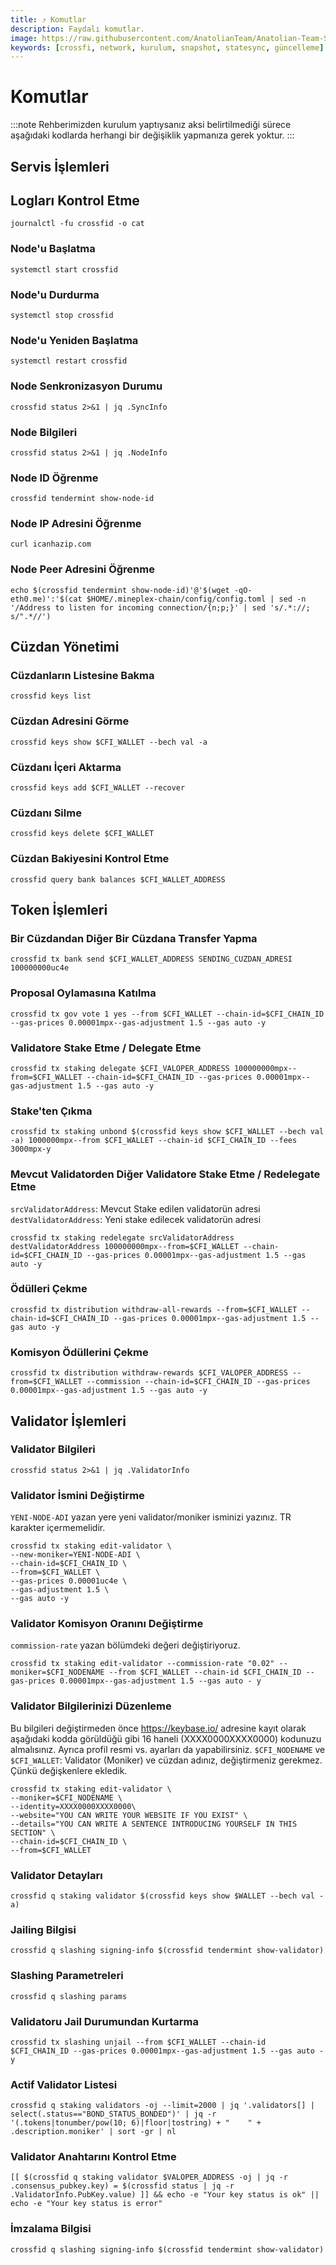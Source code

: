 ```yaml
---
title: ⤴️ Komutlar
description: Faydalı komutlar.
image: https://raw.githubusercontent.com/AnatolianTeam/Anatolian-Team-Services/main/i18n/tr/docusaurus-plugin-content-docs/current/Testnet/Cosmos-Ecosystem/crossfi/img/CrossFi-Service-Cover.jpg
keywords: [crossfi, network, kurulum, snapshot, statesync, güncelleme]
---
```


# Komutlar
:::note
Rehberimizden kurulum yaptıysanız aksi belirtilmediği sürece aşağıdaki kodlarda herhangi bir değişiklik yapmanıza gerek yoktur.
:::

## Servis İşlemleri 

## Logları Kontrol Etme 
```
journalctl -fu crossfid -o cat
```

### Node'u Başlatma
```
systemctl start crossfid
```

### Node'u Durdurma
```
systemctl stop crossfid
```

### Node'u Yeniden Başlatma
```
systemctl restart crossfid
```

### Node Senkronizasyon Durumu
```
crossfid status 2>&1 | jq .SyncInfo
```

### Node Bilgileri
```
crossfid status 2>&1 | jq .NodeInfo
```

### Node ID Öğrenme
```
crossfid tendermint show-node-id
```

### Node IP Adresini Öğrenme
```
curl icanhazip.com
```

### Node Peer Adresini Öğrenme
```
echo $(crossfid tendermint show-node-id)'@'$(wget -qO- eth0.me)':'$(cat $HOME/.mineplex-chain/config/config.toml | sed -n '/Address to listen for incoming connection/{n;p;}' | sed 's/.*://; s/".*//')
```

## Cüzdan Yönetimi

### Cüzdanların Listesine Bakma
```
crossfid keys list
```

### Cüzdan Adresini Görme
```
crossfid keys show $CFI_WALLET --bech val -a
```

### Cüzdanı İçeri Aktarma
```
crossfid keys add $CFI_WALLET --recover
```

### Cüzdanı Silme
```
crossfid keys delete $CFI_WALLET
```

### Cüzdan Bakiyesini Kontrol Etme
```
crossfid query bank balances $CFI_WALLET_ADDRESS
```

## Token İşlemleri

### Bir Cüzdandan Diğer Bir Cüzdana Transfer Yapma
```
crossfid tx bank send $CFI_WALLET_ADDRESS SENDING_CUZDAN_ADRESI 100000000uc4e
```

### Proposal Oylamasına Katılma
```
crossfid tx gov vote 1 yes --from $CFI_WALLET --chain-id=$CFI_CHAIN_ID --gas-prices 0.00001mpx--gas-adjustment 1.5 --gas auto -y
```

### Validatore Stake Etme / Delegate Etme
```
crossfid tx staking delegate $CFI_VALOPER_ADDRESS 100000000mpx--from=$CFI_WALLET --chain-id=$CFI_CHAIN_ID --gas-prices 0.00001mpx--gas-adjustment 1.5 --gas auto -y
```

### Stake'ten Çıkma
```
crossfid tx staking unbond $(crossfid keys show $CFI_WALLET --bech val -a) 1000000mpx--from $CFI_WALLET --chain-id $CFI_CHAIN_ID --fees 3000mpx-y
```

### Mevcut Validatorden Diğer Validatore Stake Etme / Redelegate Etme
`srcValidatorAddress`: Mevcut Stake edilen validatorün adresi
`destValidatorAddress`: Yeni stake edilecek validatorün adresi
```
crossfid tx staking redelegate srcValidatorAddress destValidatorAddress 100000000mpx--from=$CFI_WALLET --chain-id=$CFI_CHAIN_ID --gas-prices 0.00001mpx--gas-adjustment 1.5 --gas auto -y
```

### Ödülleri Çekme
```
crossfid tx distribution withdraw-all-rewards --from=$CFI_WALLET --chain-id=$CFI_CHAIN_ID --gas-prices 0.00001mpx--gas-adjustment 1.5 --gas auto -y
```

### Komisyon Ödüllerini Çekme
```
crossfid tx distribution withdraw-rewards $CFI_VALOPER_ADDRESS --from=$CFI_WALLET --commission --chain-id=$CFI_CHAIN_ID --gas-prices 0.00001mpx--gas-adjustment 1.5 --gas auto -y
```

## Validator İşlemleri

### Validator Bilgileri
```
crossfid status 2>&1 | jq .ValidatorInfo
```

### Validator İsmini Değiştirme
`YENI-NODE-ADI` yazan yere yeni validator/moniker isminizi yazınız. TR karakter içermemelidir.
```
crossfid tx staking edit-validator \
--new-moniker=YENI-NODE-ADI \
--chain-id=$CFI_CHAIN_ID \
--from=$CFI_WALLET \
--gas-prices 0.00001uc4e \
--gas-adjustment 1.5 \
--gas auto -y
```

### Validator Komisyon Oranını Değiştirme
`commission-rate` yazan bölümdeki değeri değiştiriyoruz.
```
crossfid tx staking edit-validator --commission-rate "0.02" --moniker=$CFI_NODENAME --from $CFI_WALLET --chain-id $CFI_CHAIN_ID --gas-prices 0.00001mpx--gas-adjustment 1.5 --gas auto - y
```

### Validator Bilgilerinizi Düzenleme
Bu bilgileri değiştirmeden önce https://keybase.io/ adresine kayıt olarak aşağıdaki kodda görüldüğü gibi 16 haneli (XXXX0000XXXX0000) kodunuzu almalısınız. Ayrıca profil resmi vs. ayarları da yapabilirsiniz. 
`$CFI_NODENAME` ve `$CFI_WALLET`: Validator (Moniker) ve cüzdan adınız, değiştirmeniz gerekmez. Çünkü değişkenlere ekledik.
```
crossfid tx staking edit-validator \
--moniker=$CFI_NODENAME \
--identity=XXXX0000XXXX0000\
--website="YOU CAN WRITE YOUR WEBSITE IF YOU EXIST" \
--details="YOU CAN WRITE A SENTENCE INTRODUCING YOURSELF IN THIS SECTION" \
--chain-id=$CFI_CHAIN_ID \
--from=$CFI_WALLET
```

### Validator Detayları
```
crossfid q staking validator $(crossfid keys show $WALLET --bech val -a)
```

### Jailing Bilgisi
```
crossfid q slashing signing-info $(crossfid tendermint show-validator)
```

### Slashing Parametreleri
```
crossfid q slashing params
```

### Validatoru Jail Durumundan Kurtarma 
```
crossfid tx slashing unjail --from $CFI_WALLET --chain-id $CFI_CHAIN_ID --gas-prices 0.00001mpx--gas-adjustment 1.5 --gas auto -y
```

### Actif Validator Listesi
```
crossfid q staking validators -oj --limit=2000 | jq '.validators[] | select(.status=="BOND_STATUS_BONDED")' | jq -r '(.tokens|tonumber/pow(10; 6)|floor|tostring) + " 	 " + .description.moniker' | sort -gr | nl
```

### Validator Anahtarını Kontrol Etme
```
[[ $(crossfid q staking validator $VALOPER_ADDRESS -oj | jq -r .consensus_pubkey.key) = $(crossfid status | jq -r .ValidatorInfo.PubKey.value) ]] && echo -e "Your key status is ok" || echo -e "Your key status is error"
```

### İmzalama Bilgisi
```
crossfid q slashing signing-info $(crossfid tendermint show-validator)
```